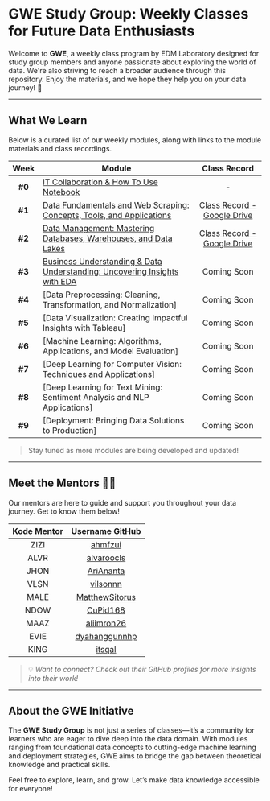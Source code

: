 # GWE Study Group: Weekly Classes for Future Data Enthusiasts  

Welcome to **GWE**, a weekly class program by EDM Laboratory designed for study group members and anyone passionate about exploring the world of data. We're also striving to reach a broader audience through this repository. Enjoy the materials, and we hope they help you on your data journey! 🚀  

---

## What We Learn  
Below is a curated list of our weekly modules, along with links to the module materials and class recordings.  

| **Week** | **Module**                                                                                                   | **Class Record** |
|:--------:|-------------------------------------------------------------------------------------------------------------|:----------------:|
| **#0**   | [IT Collaboration & How To Use Notebook](https://github.com/lifeatedmlab/GWE-2025/tree/main/Modul%200%20-%20IT%20Collaboration)                              | -     |
| **#1**   | [Data Fundamentals and Web Scraping: Concepts, Tools, and Applications](https://github.com/lifeatedmlab/GWE-2025/tree/main/Modul%201%20-%20Data%20Fundamentals%20and%20Web%20Scraping)                      | [Class Record - Google Drive](https://drive.google.com/file/d/1k379vqSeP-9lup9OKIjSDKbgPhE3-wJz/view?usp=sharing) |
| **#2**   | [Data Management: Mastering Databases, Warehouses, and Data Lakes](https://github.com/lifeatedmlab/GWE-2025/tree/main/Modul%202%20-%20Data%20Management)                              |  [Class Record - Google Drive](https://drive.google.com/file/d/1ZWxttcV1zwq0Ihl51beVme9cEYFzvuCW/view?usp=sharing)    |
| **#3**   | [Business Understanding & Data Understanding: Uncovering Insights with EDA](https://github.com/lifeatedmlab/GWE-2025/tree/main/Modul%203%20-%20Business%20%26%20Data%20Understanding%20(EDA))                                 | Coming Soon      |
| **#4**   | [Data Preprocessing: Cleaning, Transformation, and Normalization]                                     | Coming Soon      |
| **#5**   | [Data Visualization: Creating Impactful Insights with Tableau]                                       | Coming Soon      |
| **#6**   | [Machine Learning: Algorithms, Applications, and Model Evaluation]                                    | Coming Soon      |
| **#7**   | [Deep Learning for Computer Vision: Techniques and Applications]                                       | Coming Soon      |
| **#8**   | [Deep Learning for Text Mining: Sentiment Analysis and NLP Applications]                               | Coming Soon      |
| **#9**   | [Deployment: Bringing Data Solutions to Production]                                                  | Coming Soon      |  

> Stay tuned as more modules are being developed and updated!  

---

## **Meet the Mentors** 👨‍🏫  

Our mentors are here to guide and support you throughout your data journey. Get to know them below!  

| **Kode Mentor** | **Username GitHub**    |
|:--------------:|:----------------------:|
| ZIZI          | [ahmfzui](https://github.com/ahmfzui) |
| ALVR          | [alvaroocls](https://github.com/alvaroocls) |
| JHON          | [AriAnanta](https://github.com/AriAnanta) |
| VLSN          | [vilsonnn](https://github.com/vilsonnn) |
| MALE          | [MatthewSitorus](https://github.com/MatthewSitorus) |
| NDOW          | [CuPid168](https://github.com/CuPid168) |
| MAAZ          | [aliimron26](https://github.com/aliimron26) |
| EVIE          | [dyahanggunnhp](https://github.com/dyahanggunnhp) |
| KING          | [itsqal](https://github.com/itsqal) |

>💡 *Want to connect? Check out their GitHub profiles for more insights into their work!*  

---

## About the GWE Initiative  

The **GWE Study Group** is not just a series of classes—it’s a community for learners who are eager to dive deep into the data domain. With modules ranging from foundational data concepts to cutting-edge machine learning and deployment strategies, GWE aims to bridge the gap between theoretical knowledge and practical skills.  

Feel free to explore, learn, and grow. Let’s make data knowledge accessible for everyone!  
